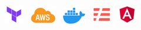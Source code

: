<p align="center">
    <img src="./svg/terraform.svg" alt="Terraform" title="Terraform" width="50"/>
    &nbsp;
    &nbsp;
    <img src="./svg/aws.svg" alt="AWS" title="AWS" width="70"/>
    &nbsp;
    &nbsp;
    <img src="./svg/docker.svg" alt="Docker" title="Docker" width="60"/>
    &nbsp;
    &nbsp;
    <img src="./svg/serverless.svg" alt="Serverless" title="Serverless Framework" width="50"/>
    &nbsp;
    &nbsp;
    <img src="./svg/angular.svg" alt="Angular" title="Angular" width="50"/>
</p>
